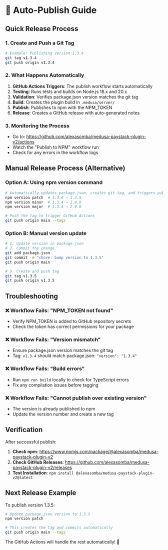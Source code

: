 # 🚀 Auto-Publish Guide

## Quick Release Process

### 1. Create and Push a Git Tag

```bash
# Example: Publishing version 1.3.4
git tag v1.3.4
git push origin v1.3.4
```

### 2. What Happens Automatically

1. **GitHub Actions Triggers**: The publish workflow starts automatically
2. **Testing**: Runs tests and builds on Node.js 18.x and 20.x
3. **Validation**: Verifies package.json version matches the git tag
4. **Build**: Creates the plugin build in `.medusa/server/`
5. **Publish**: Publishes to npm with the NPM_TOKEN
6. **Release**: Creates a GitHub release with auto-generated notes

### 3. Monitoring the Process

- Go to: https://github.com/alexasomba/medusa-paystack-plugin-v2/actions
- Watch the "Publish to NPM" workflow run
- Check for any errors in the workflow logs

## Manual Release Process (Alternative)

### Option A: Using npm version command

```bash
# Automatically updates package.json, creates git tag, and triggers publish
npm version patch  # 1.3.4 → 1.3.5
npm version minor  # 1.3.4 → 1.4.0  
npm version major  # 1.3.4 → 2.0.0

# Push the tag to trigger GitHub Actions
git push origin main --tags
```

### Option B: Manual version update

```bash
# 1. Update version in package.json
# 2. Commit the change
git add package.json
git commit -m "chore: bump version to 1.3.5"
git push origin main

# 3. Create and push tag
git tag v1.3.5
git push origin v1.3.5
```

## Troubleshooting

### ❌ Workflow Fails: "NPM_TOKEN not found"
- Verify NPM_TOKEN is added to GitHub repository secrets
- Check the token has correct permissions for your package

### ❌ Workflow Fails: "Version mismatch"
- Ensure package.json version matches the git tag
- Tag: `v1.3.4` should match package.json: `"version": "1.3.4"`

### ❌ Workflow Fails: "Build errors"
- Run `npm run build` locally to check for TypeScript errors
- Fix any compilation issues before tagging

### ❌ Workflow Fails: "Cannot publish over existing version"
- The version is already published to npm
- Update the version number and create a new tag

## Verification

After successful publish:

1. **Check npm**: https://www.npmjs.com/package/@alexasomba/medusa-paystack-plugin-v2
2. **Check GitHub Releases**: https://github.com/alexasomba/medusa-paystack-plugin-v2/releases
3. **Test Installation**: `npm install @alexasomba/medusa-paystack-plugin-v2@latest`

## Next Release Example

To publish version 1.3.5:

```bash
# Update package.json version to 1.3.5
npm version patch

# This creates the tag and commits automatically
git push origin main --tags
```

The GitHub Actions will handle the rest automatically! 🎉
